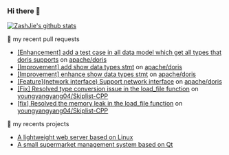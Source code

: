 ### Hi there 👋

[![ZashJie's github stats](https://github-readme-stats.vercel.app/api?username=ZashJie&bg_color=30,C2FFD8,465EFB&title_color=fff&text_color=fff)](https://github.com/pythonsir/github-readme-stats)

📌 my recent pull requests
 - [[Enhancement] add a test case in all data model which get all types that doris supports](https://github.com/apache/doris/pull/17883) on [apache/doris](https://github.com/apache/doris)
 - [[Improvement] add show data types stmt](https://github.com/apache/doris/pull/18111) on [apache/doris](https://github.com/apache/doris)
 - [[Improvement] enhance show data types stmt](https://github.com/apache/doris/pull/18831) on [apache/doris](https://github.com/apache/doris)
 - [[Feature](network interface) Support network interface](https://github.com/apache/doris/pull/16617) on [apache/doris](https://github.com/apache/doris)
 - [[Fix] Resolved type conversion issue in the load_file function](https://github.com/youngyangyang04/Skiplist-CPP/pull/15) on [youngyangyang04/Skiplist-CPP](https://github.com/youngyangyang04/Skiplist-CPP)
 - [[fix] Resolved the memory leak in the load_file function](https://github.com/youngyangyang04/Skiplist-CPP/pull/16) on [youngyangyang04/Skiplist-CPP](https://github.com/youngyangyang04/Skiplist-CPP)

🍭 my recents projects
- [A lightweight web server based on Linux](https://github.com/ZashJie/TinyWebserver)
- [A small supermarket management system based on Qt](https://github.com/ZashJie/MarketManagementSystem)
